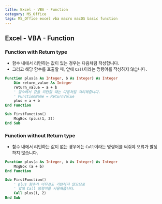```yaml
---
title: Excel - VBA - Function
category: MS_Office
tags: MS_Office excel vba macro macOS basic function
---
```


## Excel - VBA - Function

### Function with Return type

- 함수 내에서 리턴하는 값이 있는 경우는 다음처럼 작성합니다.
- 그리고 해당 함수를 호출할 때, 앞에 `Call`이라는 명령어를 작성하지 않습니다.

```vb
Function plus(a As Integer, b As Integer) As Integer
    Dim return_value As Integer
    return_value = a + b
    ' 함수에서 값을 리턴할 때는 다음처럼 처리해줍니다.
    ' FunctionName = ReturnValue
    plus = a + b
End Function

Sub FirstFunction()
    MsgBox (plus(1, 2))
End Sub
```

### Function without Return type

- 함수 내에서 리턴하는 값이 없는 경우에는 `Call`이라는 명령어를 써줘야 오류가 발생하지 않습니다.

```vb
Function plus(a As Integer, b As Integer) As Integer
    MsgBox (a + b)
End Function

Sub FirstFunction()
    ' plus 함수가 아무것도 리턴하지 않으므로
    ' 앞에 Call 명령어를 사용해줍니다.
    Call plus(1, 2)
End Sub
```
